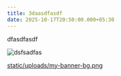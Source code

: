 ```yaml
---
title: 3daasdfasdf
date: 2025-10-17T20:50:00.000+05:30
---
```

dfasdfasdf[](static/uploads/my-banner-bg.png)

[](static/uploads/my-banner-bg.png)



![dsfsadfas](/uploads/my-banner-bg.png "asdfasdf")

[static/uploads/my-banner-bg.png](static/uploads/my-banner-bg.png)
